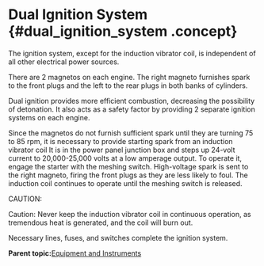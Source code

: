 # Dual Ignition System {#dual_ignition_system .concept}

The ignition system, except for the induction vibrator coil, is independent of all other electrical power sources.

There are 2 magnetos on each engine. The right magneto furnishes spark to the front plugs and the left to the rear plugs in both banks of cylinders.

Dual ignition provides more efficient combustion, decreasing the possibility of detonation. It also acts as a safety factor by providing 2 separate ignition systems on each engine.

Since the magnetos do not furnish sufficient spark until they are turning 75 to 85 rpm, it is necessary to provide starting spark from an induction vibrator coil It is in the power panel junction box and steps up 24-volt current to 20,000-25,000 volts at a low amperage output. To operate it, engage the starter with the meshing switch. High-voltage spark is sent to the right magneto, firing the front plugs as they are less likely to foul. The induction coil continues to operate until the meshing switch is released.

CAUTION:

Caution: Never keep the induction vibrator coil in continuous operation, as tremendous heat is generated, and the coil will burn out.

Necessary lines, fuses, and switches complete the ignition system.

**Parent topic:**[Equipment and Instruments](../topics/equipment_and_instruments.md)

